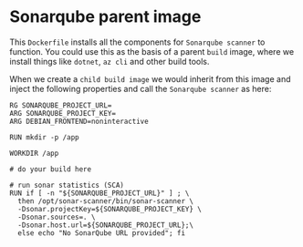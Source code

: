 # Sonarqube parent image

This `Dockerfile` installs all the components for `Sonarqube scanner` to function.  You could use this as the basis of a parent `build` image, where we install things like `dotnet`, `az cli` and other build tools.

When we create a `child build image` we would inherit from this image and inject the following properties and call the `Sonarqube scanner` as here:

```
RG SONARQUBE_PROJECT_URL= 
ARG SONARQUBE_PROJECT_KEY=    
ARG DEBIAN_FRONTEND=noninteractive

RUN mkdir -p /app

WORKDIR /app

# do your build here

# run sonar statistics (SCA)
RUN if [ -n "${SONARQUBE_PROJECT_URL}" ] ; \
  then /opt/sonar-scanner/bin/sonar-scanner \
  -Dsonar.projectKey=${SONARQUBE_PROJECT_KEY} \
  -Dsonar.sources=. \
  -Dsonar.host.url=${SONARQUBE_PROJECT_URL};\
  else echo "No SonarQube URL provided"; fi 
```
